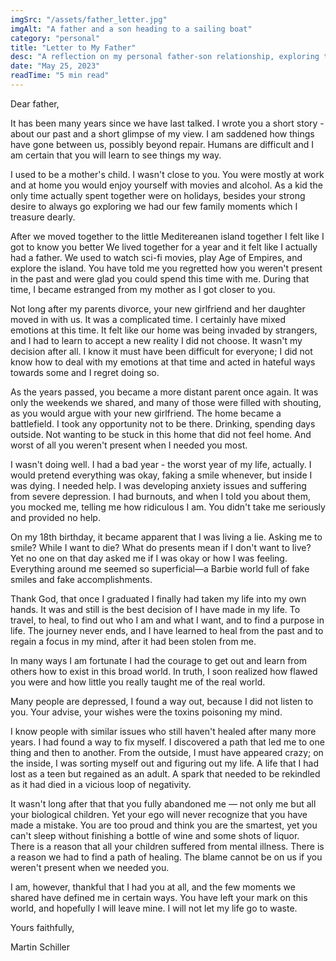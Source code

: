 ```yaml
---
imgSrc: "/assets/father_letter.jpg"
imgAlt: "A father and a son heading to a sailing boat"
category: "personal"
title: "Letter to My Father"
desc: "A reflection on my personal father-son relationship, exploring themes of abandonment, growth, and healing."
date: "May 25, 2023"
readTime: "5 min read"
---
```


Dear father,

It has been many years since we have last talked. I wrote you a short story - about our past and a short glimpse of my view. I am saddened how things have gone between us, possibly beyond repair. Humans are difficult and I am certain that you will learn to see things my way.

I used to be a mother's child. I wasn't close to you. You were mostly at work and at home you would enjoy yourself with movies and alcohol. As a kid the only time actually spent together were on holidays, besides your strong desire to always go exploring we had our few family moments which I treasure dearly.

After we moved together to the little Meditereanen island together I felt like I got to know you better We lived together for a year and it felt like I actually had a father. We used to watch sci-fi movies, play Age of Empires, and explore the island. You have told me you regretted how you weren't present in the past and were glad you could spend this time with me. During that time, I became estranged from my mother as I got closer to you.

Not long after my parents divorce, your new girlfriend and her daughter moved in with us. It was a complicated time. I certainly have mixed emotions at this time. It felt like our home was being invaded by strangers, and I had to learn to accept a new reality I did not choose. It wasn't my decision after all. I know it must have been difficult for everyone; I did not know how to deal with my emotions at that time and acted in hateful ways towards some and I regret doing so.

As the years passed, you became a more distant parent once again. It was only the weekends we shared, and many of those were filled with shouting, as you would argue with your new girlfriend. The home became a battlefield. I took any opportunity not to be there. Drinking, spending days outside. Not wanting to be stuck in this home that did not feel home. And worst of all you weren't present when I needed you most.

I wasn't doing well. I had a bad year - the worst year of my life, actually. I would pretend everything was okay, faking a smile whenever, but inside I was dying. I needed help. I was developing anxiety issues and suffering from severe depression. I had burnouts, and when I told you about them, you mocked me, telling me how ridiculous I am. You didn't take me seriously and provided no help.

On my 18th birthday, it became apparent that I was living a lie. Asking me to smile? While I want to die? What do presents mean if I don't want to live? Yet no one on that day asked me if I was okay or how I was feeling. Everything around me seemed so superficial—a Barbie world full of fake smiles and fake accomplishments.

Thank God, that once I graduated I finally had taken my life into my own hands. It was and still is the best decision of I have made in my life. To travel, to heal, to find out who I am and what I want, and to find a purpose in life. The journey never ends, and I have learned to heal from the past and to regain a focus in my mind, after it had been stolen from me.

In many ways I am fortunate I had the courage to get out and learn from others how to exist in this broad world. In truth, I soon realized how flawed you were and how little you really taught me of the real world.

Many people are depressed, I found a way out, because I did not listen to you. Your advise, your wishes were the toxins poisoning my mind.

I know people with similar issues who still haven't healed after many more years. I had found a way to fix myself. I discovered a path that led me to one thing and then to another. From the outside, I must have appeared crazy; on the inside, I was sorting myself out and figuring out my life. A life that I had lost as a teen but regained as an adult. A spark that needed to be rekindled as it had died in a vicious loop of negativity.

It wasn't long after that that you fully abandoned me — not only me but all your biological children. Yet your ego will never recognize that you have made a mistake. You are too proud and think you are the smartest, yet you can't sleep without finishing a bottle of wine and some shots of liquor. There is a reason that all your children suffered from mental illness. There is a reason we had to find a path of healing. The blame cannot be on us if you weren't present when we needed you.

I am, however, thankful that I had you at all, and the few moments we shared have defined me in certain ways. You have left your mark on this world, and hopefully I will leave mine. I will not let my life go to waste.

Yours faithfully,

Martin Schiller
